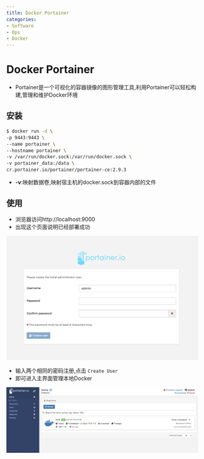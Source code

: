 ```yaml
---
title: Docker Portainer
categories:
- Software
- Ops
- Docker
---
```

# Docker Portainer

- Portainer是一个可视化的容器镜像的图形管理工具,利用Portainer可以轻松构建,管理和维护Docker环境

## 安装

```bash
$ docker run -d \
-p 9443:9443 \
--name portainer \
--hostname portainer \
-v /var/run/docker.sock:/var/run/docker.sock \
-v portainer_data:/data \
cr.portainer.io/portainer/portainer-ce:2.9.3
```

- **-v**:映射数据卷,映射宿主机的docker.sock到容器内部的文件

## 使用

- 浏览器访问http://localhost:9000
- 出现这个页面说明已经部署成功

<img src="https://raw.githubusercontent.com/LuShan123888/Files/main/Pictures/2021-02-10-5db23a202ea4e7dfda990abd321114f4b7541090.png@1320w_854h.png" style="zoom:50%;" />

- 输入两个相同的密码注册,点击 `Create User`
- 即可进入主界面管理本地Docker

<img src="https://raw.githubusercontent.com/LuShan123888/Files/main/Pictures/2021-02-10-3d0e0f7c9ccae95a952017f5256dc76af095cc9a.png@1320w_450h.png" style="zoom:50%;" />